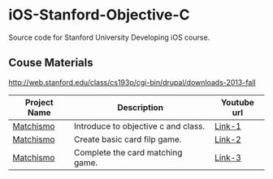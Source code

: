 # iOS-Stanford-Objective-C
Source code for Stanford University Developing iOS course.

## Couse Materials

http://web.stanford.edu/class/cs193p/cgi-bin/drupal/downloads-2013-fall

| Project Name                     | Description                                                | Youtube url              |         
|----------------------------------|------------------------------------------------------------|--------------------------|
| [Matchismo](matchismo-url)       | Introduce to objective c and class.                        | [Link-1](matchismo-url-1)|
| [Matchismo](matchismo-url)       | Create basic card filp game.                               | [Link-2](matchismo-url-2)|
| [Matchismo](matchismo-url)       | Complete the card matching game.                           | [Link-3](matchismo-url-3)|

[matchismo-url]: /Matchismo
[matchismo-url-1]: https://www.youtube.com/watch?v=ZqKbN_C4Yvg&list=PLnOdYr35FyvhDUAIW17vo7nGfHJAyikUp
[matchismo-url-2]: https://www.youtube.com/watch?v=1pO5XGpq16c&list=PLnOdYr35FyvhDUAIW17vo7nGfHJAyikUp&index=2
[matchismo-url-3]: https://www.youtube.com/watch?v=ZhpmQQBAyMQ&index=3&list=PLnOdYr35FyvhDUAIW17vo7nGfHJAyikUp
